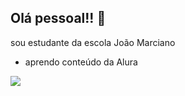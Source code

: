 ## Olá pessoal!! 💙

sou estudante da escola João Marciano

- aprendo conteúdo da Alura


![](https://media1.tenor.com/m/CnTxN4UrdysAAAAC/boo-hug.gif)

